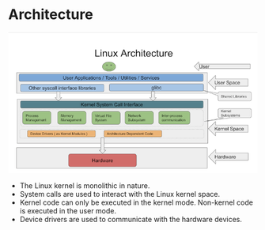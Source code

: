 # Architecture

![](<../.gitbook/assets/image (3) (1).png>)



* The Linux kernel is monolithic in nature.
* System calls are used to interact with the Linux kernel space.
* Kernel code can only be executed in the kernel mode. Non-kernel code is executed in the user mode.
* Device drivers are used to communicate with the hardware devices.
